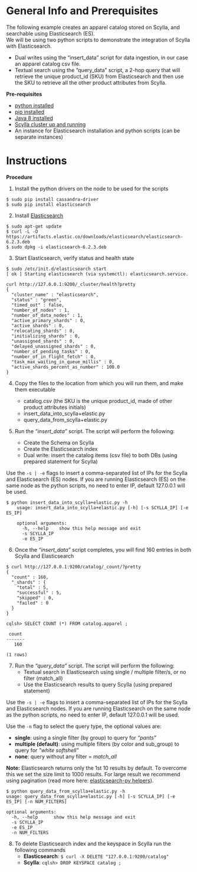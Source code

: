General Info and Prerequisites
==============================

The following example creates an apparel catalog stored on Scylla, and searchable using Elasticsearch (ES).      
We will be using two python scripts to demonstrate the integration of Scylla with Elasticsearch.
- Dual writes using the “insert_data” script for data ingestion, in our case an apparel catalog csv file.
- Textual search using the “query_data” script, a 2-hop query that will retrieve the unique product_id (SKU) from Elasticsearch and then use the SKU to retrieve all the other product attributes from Scylla.


**Pre-requisites**
- [python installed](https://www.python.org/download/releases/2.7/)
- [pip installed](https://packaging.python.org/guides/installing-using-linux-tools/)
- [Java 8 installed](http://openjdk.java.net/install/)
- [Scylla cluster up and running](https://www.scylladb.com/download/)
- An instance for Elasticsearch installation and python scripts (can be separate instances)



Instructions
============

**Procedure**
1. Install the python drivers on the node to be used for the scripts
```
$ sudo pip install cassandra-driver
$ sudo pip install elasticsearch
```

2. Install [Elasticsearch](https://www.elastic.co/guide/en/beats/libbeat/current/elasticsearch-installation.html)
```
$ sudo apt-get update
$ curl -L -O https://artifacts.elastic.co/downloads/elasticsearch/elasticsearch-6.2.3.deb 
$ sudo dpkg -i elasticsearch-6.2.3.deb
```

3. Start Elasticsearch, verify status and health state
```
$ sudo /etc/init.d/elasticsearch start
[ ok ] Starting elasticsearch (via systemctl): elasticsearch.service.
```
```
curl http://127.0.0.1:9200/_cluster/health?pretty 
{
  "cluster_name" : "elasticsearch",
  "status" : "green",
  "timed_out" : false,
  "number_of_nodes" : 1,
  "number_of_data_nodes" : 1,
  "active_primary_shards" : 0,
  "active_shards" : 0,
  "relocating_shards" : 0,
  "initializing_shards" : 0,
  "unassigned_shards" : 0,
  "delayed_unassigned_shards" : 0,
  "number_of_pending_tasks" : 0,
  "number_of_in_flight_fetch" : 0,
  "task_max_waiting_in_queue_millis" : 0,
  "active_shards_percent_as_number" : 100.0
}
```

4. Copy the files to the location from which you will run them, and make them executable
	- catalog.csv (the SKU is the unique product_id, made of other product attributes initials)
	- insert_data_into_scylla+elastic.py
	- query_data_from_scylla+elastic.py

5. Run the *“insert_data”* script. The script will perform the following:
	- Create the Schema on Scylla
	- Create the Elasticsearch index
	- Dual write: insert the catalog items (csv file) to both DBs (using prepared statement for Scylla)

Use the ```-s | -e``` flags to insert a comma-separated list of IPs for the Scylla and Elasticsearch (ES) nodes.
If you are running Elasticsearch (ES) on the same node as the python scripts, no need to enter IP, default 127.0.0.1 will be used.

```
$ python insert_data_into_scylla+elastic.py -h
	usage: insert_data_into_scylla+elastic.py [-h] [-s SCYLLA_IP] [-e ES_IP]

	optional arguments:
	  -h, --help    show this help message and exit
	  -s SCYLLA_IP
	  -e ES_IP
```

6. Once the *“insert_data”* script completes, you will find 160 entries in both Scylla and Elasticsearch
```
$ curl http://127.0.0.1:9200/catalog/_count/?pretty
{
  "count" : 160,
  "_shards" : {
    "total" : 5,
    "successful" : 5,
    "skipped" : 0,
    "failed" : 0
  }
}
```
```
cqlsh> SELECT COUNT (*) FROM catalog.apparel ;

 count
-------
   160

(1 rows)
```

7. Run the *“query_data”* script. The script will perform the following:
	- Textual search in Elasticsearch using single / multiple filter/s, or no filter (match_all)
	- Use the Elasticsearch results to query Scylla (using prepared statement)

Use the ```-s | -e``` flags to insert a comma-separated list of IPs for the Scylla and Elasticsearch nodes.
If you are running Elasticsearch on the same node as the python scripts, no need to enter IP, default 127.0.0.1 will be used.

Use the ```-n``` flag to select the query type, the optional values are:
- **single**: using a single filter (by group) to query for *“pants”*
- **multiple (default)**: using multiple filters (by color and sub_group) to query for *"white softshell"*
- **none**: query without any filter = *match_all*

**Note:** Elasticsearch returns only the 1st 10 results by default. To overcome this we set the size limit to 1000 results. For large result we recommend using pagination (read more here: [elasticsearch-py helpers](http://elasticsearch-py.readthedocs.io/en/master/helpers.html?highlight=scroll)).

```
$ python query_data_from_scylla+elastic.py -h
usage: query_data_from_scylla+elastic.py [-h] [-s SCYLLA_IP] [-e ES_IP] [-n NUM_FILTERS]

optional arguments:
  -h, --help      show this help message and exit
  -s SCYLLA_IP
  -e ES_IP
  -n NUM_FILTERS
```

8. To delete Elasticsearch index and the keyspace in Scylla run the following commands
	- **Elasticsearch**:  ```$ curl -X DELETE "127.0.0.1:9200/catalog"```
	- **Scylla**:  ```cqlsh> DROP KEYSPACE catalog ;```

